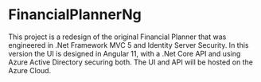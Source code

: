 # FinancialPlannerNg
This project is a redesign of the original Financial Planner that was engineered in .Net Framework MVC 5 and Identity Server Security.
In this version the UI is designed in Angular 11, with a .Net Core API and using Azure Active Directory securing both.  The UI and API will be hosted on the Azure Cloud. 
